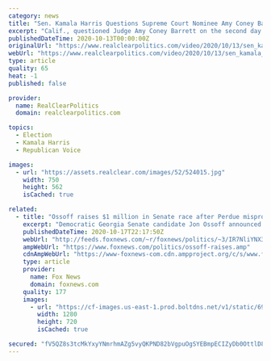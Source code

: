 ```yaml
---
category: news
title: "Sen. Kamala Harris Questions Supreme Court Nominee Amy Coney Barrett"
excerpt: "Calif., questioned Judge Amy Coney Barrett on the second day of the Senate Judiciary Committee’s Supreme Court confirmation hearing. Harris laid out the stakes surrounding the survival of the Affordable Care Act,"
publishedDateTime: 2020-10-13T00:00:00Z
originalUrl: "https://www.realclearpolitics.com/video/2020/10/13/sen_kamala_harris_questions_supreme_court_nominee_amy_coney_barrett.html"
webUrl: "https://www.realclearpolitics.com/video/2020/10/13/sen_kamala_harris_questions_supreme_court_nominee_amy_coney_barrett.html"
type: article
quality: 65
heat: -1
published: false

provider:
  name: RealClearPolitics
  domain: realclearpolitics.com

topics:
  - Election
  - Kamala Harris
  - Republican Voice

images:
  - url: "https://assets.realclear.com/images/52/524015.jpg"
    width: 750
    height: 562
    isCached: true

related:
  - title: "Ossoff raises $1 million in Senate race after Perdue mispronounces Kamala Harris's name"
    excerpt: "Democratic Georgia Senate candidate Jon Ossoff announced Saturday that his campaign raised $1 million after Sen. David Perdue, R-Ga., appeared to mock the name of democratic vice presidential candidate Kamala Harris at a rally Friday. "
    publishedDateTime: 2020-10-17T22:17:50Z
    webUrl: "http://feeds.foxnews.com/~r/foxnews/politics/~3/IR7NliYNX3s/ossoff-raises"
    ampWebUrl: "https://www.foxnews.com/politics/ossoff-raises.amp"
    cdnAmpWebUrl: "https://www-foxnews-com.cdn.ampproject.org/c/s/www.foxnews.com/politics/ossoff-raises.amp"
    type: article
    provider:
      name: Fox News
      domain: foxnews.com
    quality: 177
    images:
      - url: "https://cf-images.us-east-1.prod.boltdns.net/v1/static/694940094001/081a6c40-dd52-414e-8d63-9ca720cac7f7/518c3dc2-a2a5-402c-ae4b-77e7c7f5058e/1280x720/match/image.jpg"
        width: 1280
        height: 720
        isCached: true

secured: "fV5QZ8s3tcMkYxyYNmrhmAZg5vyQKPND82bVgpuOgSYEBmpECIZyDb0OttlD80Rd4yz6oJ7CF9OBwmECa85ynZWJCsZylb6AE2LbOzz+urwcQ7fVcaqQKCg7b8mYZYzKTgE9XqYu9sZR3qDWj9qHURKUn46xuma/sV181IgLze6uhiwpZbky/o7O9EaYX+LvXBX20+VtqZ9VyiI+/T0/rgBqXVISxgTbLI9BD++Q+k0AgTDxM/ena5Oqs5PNwVsSrB+nyHt9OdbmMyNGHTnHkvBl9Ah9eDnVdRim8dTTIuf9tiAVzwDROehugNHbAVQU+W0NHvi9Ojzeh/qPh589XxBX3NddTdRR1DSvrRIgro0=;u/sAQiKlMRvEnVBDgZisBQ=="
---
```


